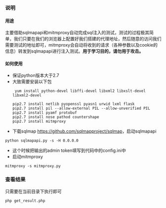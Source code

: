 ### 说明

#### 用途

主要借助sqlmapapi和mitmproxy自动完成sql注入的测试，测试的过程极其简单，我们只要在我们的浏览器上配置好我们搭建的代理地址，然后随意的访问我们需要测试的地址即可，mitmproxy会自动将收到的请求（各种参数以及cookie的信息）转发到sqlmapapi进行注入测试。**用于学习目的，请勿用于攻击。**

#### 如何使用

 - 保证python版本大于2.7
 - 大致需要安装以下包
	```
     yum install python-devel libffi-devel libxml2 libxslt-devel libxml2-devel
    
    pip2.7 install netlib pyopenssl pyasn1 urwid lxml flask
    pip2.7 install pil --allow-external PIL --allow-unverified PIL
    pip2.7 install pyamf protobuf
    pip2.7 install nose pathod countershape
    pip2.7 install mitmproxy
    ```
 - 下载sqlmap <https://github.com/sqlmapproject/sqlmap>，启动sqlmapapi

 ```
 python sqlmapapi.py -s -H 0.0.0.0
 ```
 
 - 这个时候把输出的admin token填写到代码中的config.ini中
 - 启动mitmproxy
 
 ```
 mitmproxy -s mitmproxy.py
 ```


### 查看结果

只需要在当前目录下执行即可

```
php get_result.php
```
